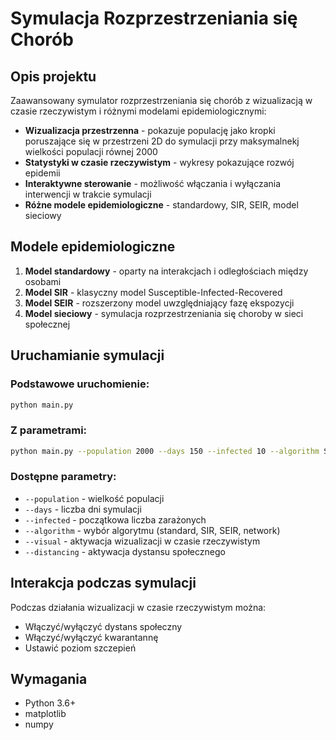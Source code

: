 # Symulacja Rozprzestrzeniania się Chorób

## Opis projektu
Zaawansowany symulator rozprzestrzeniania się chorób z wizualizacją w czasie rzeczywistym i różnymi modelami epidemiologicznymi:

- **Wizualizacja przestrzenna** - pokazuje populację jako kropki poruszające się w przestrzeni 2D do symulacji przy maksymalnekj wielkości populacji równej 2000
- **Statystyki w czasie rzeczywistym** - wykresy pokazujące rozwój epidemii
- **Interaktywne sterowanie** - możliwość włączania i wyłączania interwencji w trakcie symulacji
- **Różne modele epidemiologiczne** - standardowy, SIR, SEIR, model sieciowy


## Modele epidemiologiczne

1. **Model standardowy** - oparty na interakcjach i odległościach między osobami
2. **Model SIR** - klasyczny model Susceptible-Infected-Recovered
3. **Model SEIR** - rozszerzony model uwzględniający fazę ekspozycji
4. **Model sieciowy** - symulacja rozprzestrzeniania się choroby w sieci społecznej

## Uruchamianie symulacji

### Podstawowe uruchomienie:
```bash
python main.py
```

### Z parametrami:
```bash
python main.py --population 2000 --days 150 --infected 10 --algorithm SEIR --visual
```

### Dostępne parametry:
- `--population` - wielkość populacji
- `--days` - liczba dni symulacji
- `--infected` - początkowa liczba zarażonych
- `--algorithm` - wybór algorytmu (standard, SIR, SEIR, network)
- `--visual` - aktywacja wizualizacji w czasie rzeczywistym
- `--distancing` - aktywacja dystansu społecznego

## Interakcja podczas symulacji
Podczas działania wizualizacji w czasie rzeczywistym można:
- Włączyć/wyłączyć dystans społeczny
- Włączyć/wyłączyć kwarantannę
- Ustawić poziom szczepień

## Wymagania
- Python 3.6+
- matplotlib
- numpy
